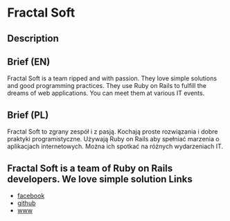 Fractal Soft
============

Description
-----------


Brief (EN)
----------
Fractal Soft is a team ripped and with passion. They love simple solutions and good programming practices. They use Ruby on Rails to fulfill the dreams of web applications. You can meet them at various IT events.


Brief (PL)
----------
Fractal Soft to zgrany zespół i z pasją. Kochają proste rozwiązania i dobre praktyki programistyczne. Używają Ruby on Rails aby spełniać marzenia o aplikacjach internetowych. Można ich spotkać na różnych wydarzeniach IT.


Fractal Soft is a team of Ruby on Rails developers. We love simple solution
Links
-----
- [facebook](https://www.facebook.com/fractalsoft)
- [github](https://github.com/fractalsoft)
- [www](http://fractalsoft.org)
